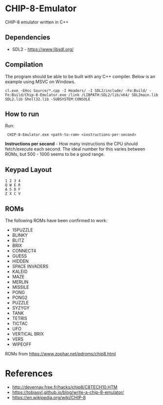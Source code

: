 # CHIP-8-Emulator
 CHIP-8 emulator written in C++

## Dependencies
* SDL2 - https://www.libsdl.org/

## Compilation 
The program should be able to be built with any C++ compiler. Below is an example using MSVC on Windows.
```
cl.exe -EHsc Source/*.cpp -I Headers/ -I SDL2/include/ -Fo:Build/ -Fe:Build/Chip-8-Emulator.exe /link /LIBPATH:SDL2/lib/x64/ SDL2main.lib SDL2.lib Shell32.lib -SUBSYSTEM:CONSOLE
``` 

## How to run
Run:
```
 CHIP-8-Emulator.exe <path-to-rom> <instructions-per-second>
```

**Instructions per second** - How many instructions the CPU should fetch/execute each second. The ideal number for this varies between ROMs, but 500 - 1000 seems to be a good range.

## Keypad Layout
```
1 2 3 4
Q W E R
A S D F
Z X C V
```

## ROMs
 The following ROMs have been confirmed to work:

 * 15PUZZLE
 * BLINKY
 * BLITZ
 * BRIX
 * CONNECT4
 * GUESS
 * HIDDEN
 * SPACE INVADERS
 * KALEID
 * MAZE
 * MERLIN
 * MISSILE
 * PONG
 * PONG2
 * PUZZLE
 * SYZYGY
 * TANK
 * TETRIS
 * TICTAC
 * UFO
 * VERTICAL BRIX
 * VERS
 * WIPEOFF

 ROMs from https://www.zophar.net/pdroms/chip8.html

# References
* http://devernay.free.fr/hacks/chip8/C8TECH10.HTM
* https://tobiasvl.github.io/blog/write-a-chip-8-emulator/
* https://en.wikipedia.org/wiki/CHIP-8
